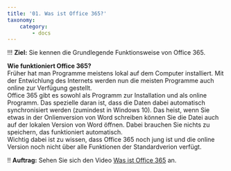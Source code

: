 ```yaml
---
title: '01. Was ist Office 365?'
taxonomy:
    category:
        - docs
---
```


!!! **Ziel:** Sie kennen die Grundlegende Funktionsweise von Office 365.

**Wie funktioniert Office 365?**<br>
Früher hat man Programme meistens lokal auf dem Computer installiert. Mit der Entwichlung des Internets werden nun die meisten Programme auch online zur Verfügung gestellt.<br>
Office 365 gibt es sowohl als Programm zur Installation und als online Programm. Das spezielle daran ist, dass die Daten dabei automatisch synchronisiert werden (zumindest in Windows 10). Das heist, wenn Sie etwas in der Onlienversion von Word schreiben können Sie die Datei auch auf der lokalen Version von Word öffnen. Dabei brauchen Sie nichts zu speichern, das funktioniert automatisch.<br>
Wichtig dabei ist zu wissen, dass Office 365 noch jung ist und die online Version noch nicht über alle Funktionen der Standardverion verfügt.

!! **Auftrag:** Sehen Sie sich den Video [Was ist Office 365](https://www.video2brain.com/de/tutorial/was-ist-office-365) an.



